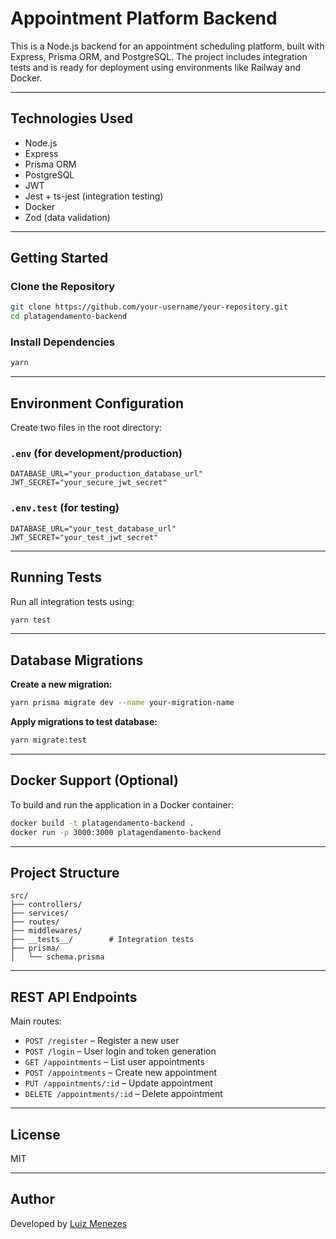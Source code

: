 # Appointment Platform Backend

This is a Node.js backend for an appointment scheduling platform, built with Express, Prisma ORM, and PostgreSQL.
The project includes integration tests and is ready for deployment using environments like Railway and Docker.

---

## Technologies Used

- Node.js
- Express
- Prisma ORM
- PostgreSQL
- JWT
- Jest + ts-jest (integration testing)
- Docker
- Zod (data validation)

---

## Getting Started

### Clone the Repository

```bash
git clone https://github.com/your-username/your-repository.git
cd platagendamento-backend
```

### Install Dependencies

```bash
yarn
```

---

## Environment Configuration

Create two files in the root directory:

### `.env` (for development/production)

```env
DATABASE_URL="your_production_database_url"
JWT_SECRET="your_secure_jwt_secret"
```

### `.env.test` (for testing)

```env
DATABASE_URL="your_test_database_url"
JWT_SECRET="your_test_jwt_secret"
```

---

## Running Tests

Run all integration tests using:

```bash
yarn test
```

---

## Database Migrations

**Create a new migration:**

```bash
yarn prisma migrate dev --name your-migration-name
```

**Apply migrations to test database:**

```bash
yarn migrate:test
```

---

## Docker Support (Optional)

To build and run the application in a Docker container:

```bash
docker build -t platagendamento-backend .
docker run -p 3000:3000 platagendamento-backend
```

---

## Project Structure

```
src/
├── controllers/
├── services/
├── routes/
├── middlewares/
├── __tests__/        # Integration tests
├── prisma/
│   └── schema.prisma
```

---

## REST API Endpoints

Main routes:

- `POST /register` – Register a new user
- `POST /login` – User login and token generation
- `GET /appointments` – List user appointments
- `POST /appointments` – Create new appointment
- `PUT /appointments/:id` – Update appointment
- `DELETE /appointments/:id` – Delete appointment

---

## License

MIT

---

## Author

Developed by [Luiz Menezes](https://github.com/lipezz)
